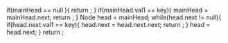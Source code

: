 if(mainHead == null ){
return ;
}
if(mainHead.val1 == key){
mainHead = mainHead.next;
return ;
}
Node head = mainHead;
while(head.next != null){
if(head.next.val1 == key){
head.next = head.next.next;
return ;
}
head = head.next;
}
return ;